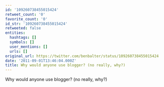 ```yaml
---
id: '109260738455015424'
retweet_count: '0'
favorite_count: '0'
id_str: '109260738455015424'
retweeted: false
entities:
  hashtags: []
  symbols: []
  user_mentions: []
  urls: []
original_url: https://twitter.com/benbalter/status/109260738455015424
date: '2011-09-01T13:46:04.000Z'
title: Why would anyone use blogger? (no really, why?)
---
```


Why would anyone use blogger? (no really, why?)